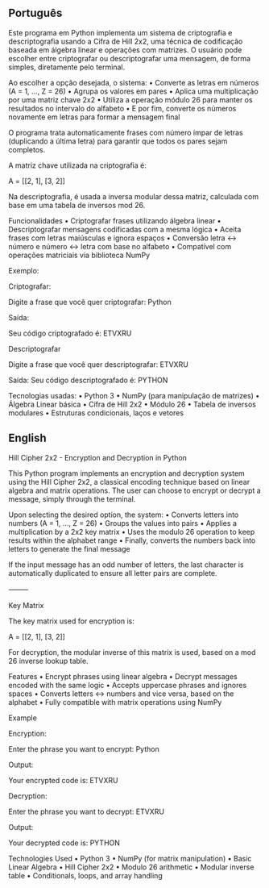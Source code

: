 
##  Português
Este programa em Python implementa um sistema de criptografia e descriptografia usando a Cifra de Hill 2x2, uma técnica de codificação baseada em álgebra linear e operações com matrizes. O usuário pode escolher entre criptografar ou descriptografar uma mensagem, de forma simples, diretamente pelo terminal.

Ao escolher a opção desejada, o sistema:
	•	Converte as letras em números (A = 1, …, Z = 26)
	•	Agrupa os valores em pares
	•	Aplica uma multiplicação por uma matriz chave 2x2
	•	Utiliza a operação módulo 26 para manter os resultados no intervalo do alfabeto
	•	E por fim, converte os números novamente em letras para formar a mensagem final

O programa trata automaticamente frases com número ímpar de letras (duplicando a última letra) para garantir que todos os pares sejam completos.

A matriz chave utilizada na criptografia é:

A = [[2, 1],
     [3, 2]]

Na descriptografia, é usada a inversa modular dessa matriz, calculada com base em uma tabela de inversos mod 26.

Funcionalidades
	•	Criptografar frases utilizando álgebra linear
	•	Descriptografar mensagens codificadas com a mesma lógica
	•	Aceita frases com letras maiúsculas e ignora espaços
	•	Conversão letra ↔ número e número ↔ letra com base no alfabeto
	•	Compatível com operações matriciais via biblioteca NumPy


Exemplo:

Criptografar:

Digite a frase que você quer criptografar: Python

Saída:

Seu código criptografado é: ETVXRU


Descriptografar

Digite a frase que você quer descriptografar: ETVXRU

Saída:
Seu código descriptografado é: PYTHON


Tecnologias usadas:
	•	Python 3
	•	NumPy (para manipulação de matrizes)
	•	Álgebra Linear básica
	•	Cifra de Hill 2x2
	•	Módulo 26
	•	Tabela de inversos modulares
	•	Estruturas condicionais, laços e vetores

 ## English 


Hill Cipher 2x2 - Encryption and Decryption in Python

This Python program implements an encryption and decryption system using the Hill Cipher 2x2, a classical encoding technique based on linear algebra and matrix operations. The user can choose to encrypt or decrypt a message, simply through the terminal.

Upon selecting the desired option, the system:
	•	Converts letters into numbers (A = 1, …, Z = 26)
	•	Groups the values into pairs
	•	Applies a multiplication by a 2x2 key matrix
	•	Uses the modulo 26 operation to keep results within the alphabet range
	•	Finally, converts the numbers back into letters to generate the final message

If the input message has an odd number of letters, the last character is automatically duplicated to ensure all letter pairs are complete.

⸻

Key Matrix

The key matrix used for encryption is:

A = [[2, 1],
     [3, 2]]

For decryption, the modular inverse of this matrix is used, based on a mod 26 inverse lookup table.



Features
	•	Encrypt phrases using linear algebra
	•	Decrypt messages encoded with the same logic
	•	Accepts uppercase phrases and ignores spaces
	•	Converts letters ↔ numbers and vice versa, based on the alphabet
	•	Fully compatible with matrix operations using NumPy

Example

Encryption:

Enter the phrase you want to encrypt: Python

Output:

Your encrypted code is: ETVXRU


Decryption:

Enter the phrase you want to decrypt: ETVXRU

Output:

Your decrypted code is: PYTHON

Technologies Used
	•	Python 3
	•	NumPy (for matrix manipulation)
	•	Basic Linear Algebra
	•	Hill Cipher 2x2
	•	Modulo 26 arithmetic
	•	Modular inverse table
	•	Conditionals, loops, and array handling
